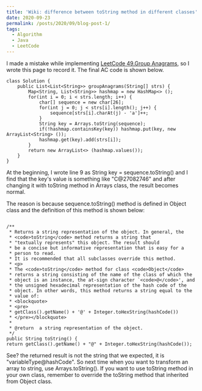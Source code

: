 ```yaml
---
title: 'Wiki: difference between toString method in different classes'
date: 2020-09-23
permalink: /posts/2020/09/blog-post-1/
tags:
  - Algorithm
  - Java
  - LeetCode
---
```


I made a mistake while implementing [LeetCode 49.Group Anagrams](https://leetcode.com/problems/group-anagrams/), so I wrote this page to record it. The final AC code is shown below.

```
class Solution {
    public List<List<String>> groupAnagrams(String[] strs) {
        Map<String, List<String>> hashmap = new HashMap<> ();
        for(int i = 0; i < strs.length; i++) {
        	char[] sequence = new char[26];
        	for(int j = 0; j < strs[i].length(); j++) {
        		sequence[strs[i].charAt(j) - 'a']++;
        	}
        	String key = Arrays.toString(sequence);
        	if(!hashmap.containsKey(key)) hashmap.put(key, new ArrayList<String> ());
        	hashmap.get(key).add(strs[i]);
        }
        return new ArrayList<> (hashmap.values());
    }
}
```
At the beginning, I wrote line 9 as String key = sequence.toString() and I find that the key's value is something like "C@27082746" and after changing it with toString method in Arrays class, the result becomes normal. 

The reason is because sequence.toString() method is defined in Object class and the definition of this method is shown below:

```

/**
 * Returns a string representation of the object. In general, the 
 * <code>toString</code> method returns a string that 
 * "textually represents" this object. The result should 
 * be a concise but informative representation that is easy for a 
 * person to read.
 * It is recommended that all subclasses override this method.
 * <p>
 * The <code>toString</code> method for class <code>Object</code> 
 * returns a string consisting of the name of the class of which the 
 * object is an instance, the at-sign character `<code>@</code>', and 
 * the unsigned hexadecimal representation of the hash code of the 
 * object. In other words, this method returns a string equal to the 
 * value of:
 * <blockquote>
 * <pre>
 * getClass().getName() + '@' + Integer.toHexString(hashCode())
 * </pre></blockquote>
 *
 * @return  a string representation of the object.
 */
public String toString() {
return getClass().getName() + "@" + Integer.toHexString(hashCode());

```

See? the returned result is not the string that we expected, it is "variableType@hashCode". So next time when you want to transform an array to string, use Arrays.toString(). If you want to use toString method in your own class, remember to override the toString method that inherited from Object class.